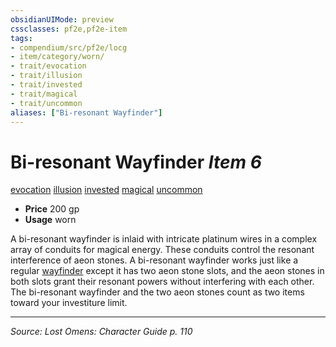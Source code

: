 ```yaml
---
obsidianUIMode: preview
cssclasses: pf2e,pf2e-item
tags:
- compendium/src/pf2e/locg
- item/category/worn/
- trait/evocation
- trait/illusion
- trait/invested
- trait/magical
- trait/uncommon
aliases: ["Bi-resonant Wayfinder"]
---
```

# Bi-resonant Wayfinder *Item 6*  
[evocation](rules/traits/evocation.md "Evocation School Trait")  [illusion](rules/traits/illusion.md "Illusion School Trait")  [invested](rules/traits/invested.md "Invested Item Trait")  [magical](rules/traits/magical.md "Magical Item Trait")  [uncommon](rules/traits/uncommon.md "Uncommon Rarity Trait")  

- **Price** 200 gp
- **Usage** worn

A bi-resonant wayfinder is inlaid with intricate platinum wires in a complex array of conduits for magical energy. These conduits control the resonant interference of aeon stones. A bi-resonant wayfinder works just like a regular [wayfinder](compendium/equipment/items/wayfinder.md) except it has two aeon stone slots, and the aeon stones in both slots grant their resonant powers without interfering with each other. The bi-resonant wayfinder and the two aeon stones count as two items toward your investiture limit.


---
*Source: Lost Omens: Character Guide p. 110*